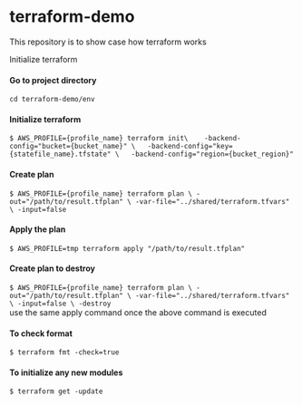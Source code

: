 # terraform-demo
This repository is to show case how terraform works

Initialize terraform


#### Go to project directory
`cd terraform-demo/env`

#### Initialize terraform
`
$ AWS_PROFILE={profile_name} terraform init\   
        -backend-config="bucket={bucket_name}" \  
        -backend-config="key={statefile_name}.tfstate" \  
        -backend-config="region={bucket_region}"
`

#### Create plan
`
$ AWS_PROFILE={profile_name} terraform plan \
              -out="/path/to/result.tfplan" \
              -var-file="../shared/terraform.tfvars" \
              -input=false
`
#### Apply the plan
`$ AWS_PROFILE=tmp terraform apply "/path/to/result.tfplan"`

#### Create plan to destroy
`
$ AWS_PROFILE={profile_name} terraform plan \
              -out="/path/to/result.tfplan" \
              -var-file="../shared/terraform.tfvars" \
              -input=false \
              -destroy
`  
use the same apply command once the above command is executed

#### To check format
`$ terraform fmt -check=true`

#### To initialize any new modules
`$ terraform get -update`

